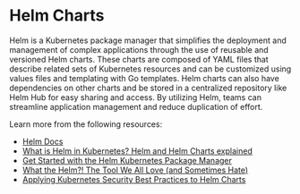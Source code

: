 # Helm Charts

Helm is a Kubernetes package manager that simplifies the deployment and management of complex applications through the use of reusable and versioned Helm charts. These charts are composed of YAML files that describe related sets of Kubernetes resources and can be customized using values files and templating with Go templates. Helm charts can also have dependencies on other charts and be stored in a centralized repository like Helm Hub for easy sharing and access. By utilizing Helm, teams can streamline application management and reduce duplication of effort.

Learn more from the following resources:

- [Helm Docs](https://helm.sh/docs/)
- [What is Helm in Kubernetes? Helm and Helm Charts explained](https://www.youtube.com/watch?v=-ykwb1d0DXU)
- [Get Started with the Helm Kubernetes Package Manager](https://thenewstack.io/get-started-with-the-helm-kubernetes-package-manager/)
- [What the Helm?! The Tool We All Love (and Sometimes Hate)](https://thenewstack.io/what-the-helm-the-tool-we-all-love-and-sometimes-hate/)
- [Applying Kubernetes Security Best Practices to Helm Charts](https://thenewstack.io/applying-kubernetes-security-best-practices-to-helm-charts/)
